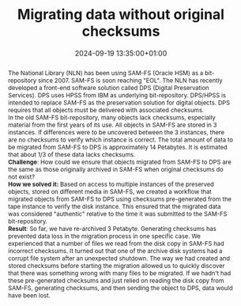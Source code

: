 ---
abstract: "The National Library (NLN) has been using SAM-FS (Oracle HSM) as a bit-repository
  since 2007. SAM-FS is soon reaching \"EOL\". The NLN has recently developed a front-end
  software solution called DPS (Digital Preservation Services). DPS uses HPSS from
  IBM as underlying bit-repository. DPS/HPSS is intended to replace SAM-FS as the
  preservation solution for digital objects. DPS requires that all objects must be
  delivered with associated checksums. \n\nIn the old SAM-FS bit-repository, many
  objects lack checksums, especially material from the first years of its use. All
  objects in SAM-FS are stored in 3 instances. If differences were to be uncovered
  between the 3 instances, there are no checksums to verify which instance is correct.
  The total amount of data to be migrated from SAM-FS to DPS is approximately 14 Petabytes.
  It is estimated that about 1/3 of these data lacks checksums. \n\n**Challenge**:
  How could we ensure that objects migrated from SAM-FS to DPS are the same as those
  originally archived in SAM-FS when original checksums do not exist? \n\n**How we
  solved it:** Based on access to multiple instances of the preserved objects, stored
  on different media in SAM-FS, we created a workflow that migrated objects from SAM-FS
  to DPS using checksums pre-generated from the tape instance to verify the disk instance.
  This ensured that the migrated data was considered \"authentic\" relative to the
  time it was submitted to the SAM-FS bit-repository. \n\n**Result**: So far, we have
  re-archived 3 Petabyte. Generating checksums has prevented data loss in the migration
  process in one specific case. We experienced that a number of files we read from
  the disk copy in SAM-FS had incorrect checksums. It turned out that one of the archive
  disk systems had a corrupt file system after an unexpected shutdown. The way we
  had created and stored checksums before starting the migration allowed us to quickly
  discover that there was something wrong with many files to be migrated. If we hadn't
  had these pre-generated checksums and just relied on reading the disk copy from
  SAM-FS, generating checksums, and then sending the object to DPS, data would have
  been lost."
creators:
- Thomas Edvardsen
- Trond Teigen
date: 2024-09-19 13:35:00+01:00
document_url: https://zenodo.org/records/13681583/download/pdf
grand_parent: iPRES
institutions: []
keywords:
- information technology for dp
- start 2 preserve
landing_page_url: https://zenodo.org/records/13681583
language: eng
layout: publication
license: Creative Commons Attribution 4.0 (CC-BY-4.0)
notes_url: https://docs.google.com/document/d/1lDWYct0heJztUyK5nOaDaLFRBO-Yx4PXT5URfiK3xZo/edit#heading=h.aar4tupij1po
parent: iPRES 2024
publication_type: lightning talk
size: null
slides_url: https://zenodo.org/records/13681583
source_name: iPRES
stream_url: https://www.archief.vlaanderen.be/archief/records/dossiers/5acb210228ce4315ae650812d056a482329eb83ed2dc42398a51505dc153be81/documents/fac102093df84a8c93031824fad34cd95d7f83fd04574b0884545e07bee9e47f
title: Migrating data without original checksums
year: 2024
---